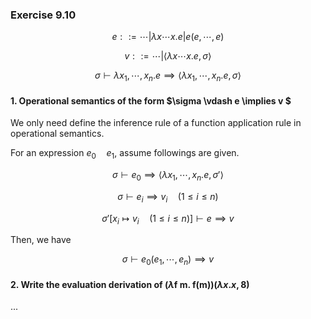 ### Exercise 9.10

$$ e ::= \cdots | \lambda x \cdots x . e | e(e, \cdots, e) $$

$$ v ::= \cdots | \langle \lambda x \cdots x.e, \sigma \rangle $$

$$ \sigma \vdash \lambda x_1, \cdots, x_n.e \implies \langle \lambda x_1, \cdots, x_n.e , \sigma \rangle $$

#### 1. Operational semantics of the form $\sigma \vdash e \implies v $

We only need define the inference rule of a function application rule in operational semantics.

For an expression $e_0 \quad e_1$, assume followings are given.

$$ \sigma \vdash e_0 \implies \langle \lambda x_1, \cdots, x_n . e, \sigma' \rangle $$

$$ \sigma \vdash e_i \implies v_i \quad (1 \le i \le n) $$

$$ \sigma' [ x_i \mapsto v_i \quad (1 \le i \le n) ] \vdash e \implies v $$

Then, we have

$$ \sigma \vdash e_0(e_1, \cdots, e_n) \implies v $$

#### 2. Write the evaluation derivation of $(\lambda \text{f m. f(m)})(\lambda x.x, 8)$

...
